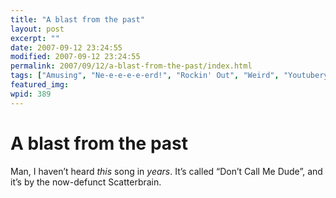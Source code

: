 ```yaml
---
title: "A blast from the past"
layout: post
excerpt: ""
date: 2007-09-12 23:24:55
modified: 2007-09-12 23:24:55
permalink: 2007/09/12/a-blast-from-the-past/index.html
tags: ["Amusing", "Ne-e-e-e-e-erd!", "Rockin' Out", "Weird", "Youtubery"]
featured_img: 
wpid: 389
---
```


# A blast from the past

Man, I haven’t heard *this* song in *years*. It’s called “Don’t Call Me Dude”, and it’s by the now-defunct Scatterbrain.